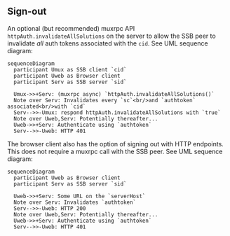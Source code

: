 <!--
SPDX-FileCopyrightText: 2021 Andre 'Staltz' Medeiros

SPDX-License-Identifier: CC-BY-4.0
-->

## Sign-out

An optional (but recommended) muxrpc API `httpAuth.invalidateAllSolutions` on the server to allow the SSB peer to invalidate *all* auth tokens associated with the `cid`. See UML sequence diagram:

```mermaid
sequenceDiagram
  participant Umux as SSB client `cid`
  participant Uweb as Browser client
  participant Serv as SSB server `sid`

  Umux->>+Serv: (muxrpc async) `httpAuth.invalidateAllSolutions()`
  Note over Serv: Invalidates every `sc`<br/>and `authtoken` associated<br/>with `cid`
  Serv-->>-Umux: respond httpAuth.invalidateAllSolutions with `true`
  Note over Uweb,Serv: Potentially thereafter...
  Uweb->>+Serv: Authenticate using `authtoken`
  Serv-->>-Uweb: HTTP 401
```

The browser client also has the option of signing out with HTTP endpoints. This does not require a muxrpc call with the SSB peer. See UML sequence diagram:

```mermaid
sequenceDiagram
  participant Uweb as Browser client
  participant Serv as SSB server `sid`

  Uweb->>+Serv: Some URL on the `serverHost`
  Note over Serv: Invalidates `authtoken`
  Serv-->>-Uweb: HTTP 200
  Note over Uweb,Serv: Potentially thereafter...
  Uweb->>+Serv: Authenticate using `authtoken`
  Serv-->>-Uweb: HTTP 401
```

